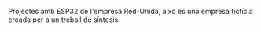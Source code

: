 Projectes amb ESP32 de l'empresa Red-Unida, això és una empresa fictícia creada per a un treball de síntesis.

